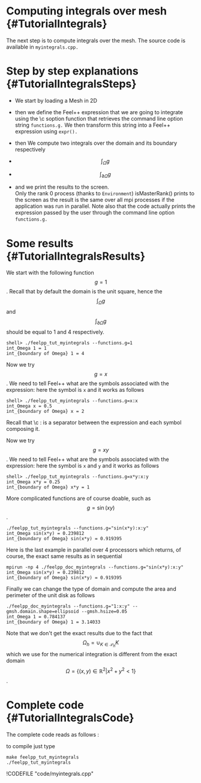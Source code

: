 Computing integrals over mesh {#TutorialIntegrals}
==================================



The next step is to compute integrals over the mesh. The source code is available in `myintegrals.cpp.`

# Step by step explanations {#TutorialIntegralsSteps}

- We start by loading a Mesh in 2D   

- then we define the Feel++ expression that we are going to integrate using the \c
soption function that retrieves the command line option string `functions.g.`  We then transform this string into a Feel++ expression using `expr().`   

- then We compute two integrals over the domain and its boundary respectively

 * $$\int_\Omega g$$

 * $$\int_{\partial \Omega} g$$

- and we print the results to the screen.   
   Only the rank 0 process (thanks to `Environment`) isMasterRank() prints
to the screen as the result is the same over all mpi processes if the
application was run in parallel. Note also that the code actually prints the
expression passed by the user through the command line option `functions.g.`

# Some results {#TutorialIntegralsResults}

We start with the following function $$g=1$$. Recall that by default the
domain is the unit square, hence the $$\int_\Omega g$$ and $$\int_{\partial
\Omega} g$$ should be equal to 1 and 4 respectively.

```
shell> ./feelpp_tut_myintegrals --functions.g=1
int_Omega 1 = 1
int_{boundary of Omega} 1 = 4
```

Now we try $$g=x$$. We need to tell Feel++ what are the symbols associated
with the expression: here the symbol is `x`  and it works as follows

```
shell> ./feelpp_tut_myintegrals --functions.g=x:x
int_Omega x = 0.5
int_{boundary of Omega} x = 2
```

Recall that \c : is a separator between the expression and each symbol composing it.

Now we try $$g=x y$$. We need to tell Feel++ what are the symbols associated
with the expression: here the symbol is `x`  and `y`  and it works as follows

```
shell> ./feelpp_tut_myintegrals --functions.g=x*y:x:y
int_Omega x*y = 0.25
int_{boundary of Omega} x*y = 1
```

More complicated functions are of course doable, such as $$g=\sin( x y )$$.

```
./feelpp_tut_myintegrals --functions.g="sin(x*y):x:y"
int_Omega sin(x*y) = 0.239812
int_{boundary of Omega} sin(x*y) = 0.919395
```

Here is the last example in parallel over 4 processors which returns, of
course, the exact same results as in sequential

```
mpirun -np 4 ./feelpp_doc_myintegrals --functions.g="sin(x*y):x:y"
int_Omega sin(x*y) = 0.239812
int_{boundary of Omega} sin(x*y) = 0.919395
```

Finally we can change the type of domain and compute the area and perimeter of the unit disk as follows
```
./feelpp_doc_myintegrals --functions.g="1:x:y" --gmsh.domain.shape=ellipsoid --gmsh.hsize=0.05
int_Omega 1 = 0.784137
int_{boundary of Omega} 1 = 3.14033
```

Note that we don't get the exact results due to the fact that
$$\Omega_h = \cup_{K \in \mathcal{T}_h} K$$ which we use for the numerical
integration is different from the exact domain $$\Omega = \{ (x,y)\in
\mathbb{R}^2 | x^2+y^2 < 1\}$$.

#  Complete code {#TutorialIntegralsCode}

The complete code reads as follows :   

to compile just type
```
make feelpp_tut_myintegrals
./feelpp_tut_myintegrals
```

!CODEFILE "code/myintegrals.cpp" 


